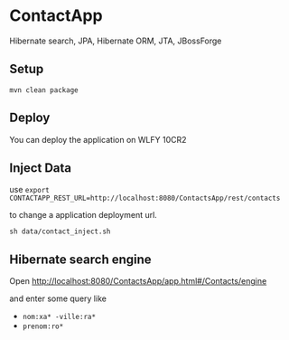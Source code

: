 # ContactApp
Hibernate search, JPA, Hibernate ORM, JTA, JBossForge


## Setup

`mvn clean package`

## Deploy

You can deploy the application on WLFY 10CR2

## Inject Data

use `export CONTACTAPP_REST_URL=http://localhost:8080/ContactsApp/rest/contacts`

to change a application deployment url.

`sh data/contact_inject.sh`

## Hibernate search engine

Open <http://localhost:8080/ContactsApp/app.html#/Contacts/engine>

and enter some query like

 * `nom:xa* -ville:ra*`
 * `prenom:ro*`
